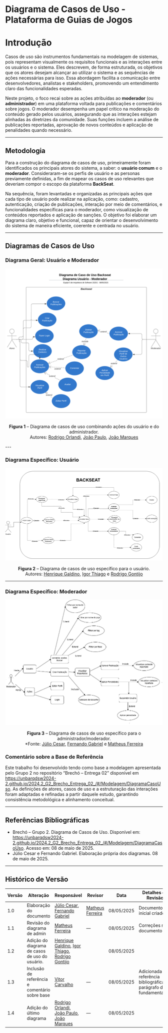 # Diagrama de Casos de Uso - Plataforma de Guias de Jogos

# **Introdução**

Casos de uso são instrumentos fundamentais na modelagem de sistemas, pois representam visualmente os requisitos funcionais e as interações entre os usuários e o sistema. Eles descrevem, de forma estruturada, os objetivos que os atores desejam alcançar ao utilizar o sistema e as sequências de ações necessárias para isso. Essa abordagem facilita a comunicação entre desenvolvedores, analistas e stakeholders, promovendo um entendimento claro das funcionalidades esperadas.

Neste projeto, o foco recai sobre as ações atribuídas ao **moderador** (ou **administrador**) em uma plataforma voltada para publicações e comentários sobre jogos. O moderador desempenha um papel crítico na moderação do conteúdo gerado pelos usuários, assegurando que as interações estejam alinhadas às diretrizes da comunidade. Suas funções incluem a análise de publicações reportadas, aprovação de novos conteúdos e aplicação de penalidades quando necessário.

---

## **Metodologia**

Para a construção do diagrama de casos de uso, primeiramente foram identificados os principais atores do sistema, a saber: o **usuário comum** e o **moderador**. Consideraram-se os perfis de usuário e as personas previamente definidas, a fim de mapear os casos de uso relevantes que deveriam compor o escopo da plataforma **BackSeat**.

Na sequência, foram levantadas e organizadas as principais ações que cada tipo de usuário pode realizar na aplicação, como: cadastro, autenticação, criação de publicações, interação por meio de comentários, e funcionalidades específicas para o moderador, como visualização de conteúdos reportados e aplicação de sanções. O objetivo foi elaborar um diagrama claro, objetivo e funcional, capaz de orientar o desenvolvimento do sistema de maneira eficiente, coerente e centrada no usuário.

---

## **Diagramas de Casos de Uso**

### Diagrama Geral: Usuário e Moderador 

![Diagrama Caso De Uso - geral](../Imagens/caso-de-uso-usuario-moderador.png) 

<center>

**Figura 1** – Diagrama de casos de uso combinando ações do usuário e do administrador.  
Autores: [Rodrigo Orlandi](https://github.com/orlandirodrigo), [João Paulo](https://github.com/joaombc), [João Marques](https://github.com/jmarquees) 
</center>
---

### Diagrama Específico: Usuário  

![Diagrama Caso De Uso](../Imagens/caso-de-uso-usuario.png)  

<center>

**Figura 2** – Diagrama de casos de uso específico para o usuário.  
Autores: [Henrique Galdino](https://github.com/hgaldino05), [Igor Thiago](https://github.com/Igor-Thiago) e [Rodrigo Gontijo](https://github.com/rodrigogontijoo)
</center>

---

### Diagrama Específico: Moderador

![Diagrama Caso De Uso](../Imagens/Diagrama_Caso_De_Uso_Admin.jpg)  

<center>


**Figura 3** – Diagrama de casos de uso específico para o administrador/moderador.  
*Fonte: [Júlio Cesar](https://github.com/Julio1099), [Fernando Gabriel](https://github.com/show-dawn) e [Matheus Ferreira](https://github.com/matferreira1)
</center>

### Comentário sobre a Base de Referência

Este trabalho foi desenvolvido tendo como base a modelagem apresentada pelo Grupo 2 no repositório “Brechó – Entrega 02” disponível em https://unbarqdsw2024-2.github.io/2024.2_G2_Brecho_Entrega_02_/#/Modelagem/DiagramaCasoUso. As definições de atores, casos de uso e a estruturação das interações foram adaptadas e refinadas a partir daquele estudo, garantindo consistência metodológica e alinhamento conceitual.

---

## **Referências Bibliográficas**

- Brechó – Grupo 2. Diagrama de Casos de Uso. Disponível em: https://unbarqdsw2024-2.github.io/2024.2_G2_Brecho_Entrega_02_/#/Modelagem/DiagramaCasoUso. Acesso em: 08 de maio de 2025.  
- Júlio Cesar e Fernando Gabriel. Elaboração própria dos diagramas. 08 de maio de 2025.

---

## **Histórico de Versão**

| Versão | Alteração                 | Responsável                                                                 | Revisor | Data       | Detalhes da Revisão     |
|--------|---------------------------|------------------------------------------------------------------------------|---------|------------|--------------------------|
| 1.0    | Elaboração do documento   | [Júlio Cesar](https://github.com/Julio1099), [Fernando Gabriel](https://github.com/show-dawn) | [Matheus Ferreira](https://github.com/matferreira1) | 08/05/2025 | Documento inicial criado |
| 1.1    | Revisão do diagrama de admin   | [Matheus Ferreira](https://github.com/matferreira1) | —       | 08/05/2025 | Correções no documento |
| 1.2    | Adição do diagrama de casos de uso do usuário.    | [Henrique Galdino](https://github.com/hgaldino05), [Igor Thiago](https://github.com/Igor-Thiago), [Rodrigo Gontijo](https://github.com/rodrigogontijoo) |  | 08/05/2025 | |
| 1.3    | Inclusão de referência e comentário sobre base | [Vitor Carvalho](https://github.com/vcpVitor) | — | 08/05/2025 | Adicionada referência bibliográfica e parágrafo de fundamentação |
| 1.4    | Adição do último diagrama | [Rodrigo Orlandi](https://github.com/orlandirodrigo), [João Paulo](https://github.com/joaombc), [João Marques](https://github.com/jmarquees) | — | 08/05/2025 |  |
